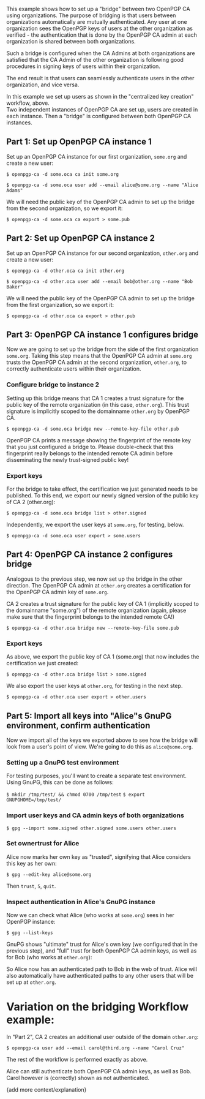 This example shows how to set up a "bridge" between two OpenPGP CA using
organizations. The purpose of bridging is that users between organizations
automatically are mutually authenticated.
Any user at one organization sees the OpenPGP keys of users at the other
organization as verified - the authentication that is done by the OpenPGP
CA admin at each organization is shared between both organizations.

Such a bridge is configured when the CA Admins at both organizations are
satisfied that the CA Admin of the other organization is following good
procedures in signing keys of users within their organization.

The end result is that users can seamlessly authenticate users in the
other organization, and vice versa.

In this example we set up users as shown in the "centralized key creation"
workflow, above.  
Two independent instances of OpenPGP CA are set up, users are created in each
instance. Then a "bridge" is configured between both OpenPGP CA instances.

## Part 1: Set up OpenPGP CA instance 1
 
Set up an OpenPGP CA instance for our first organization, `some.org` and
create a new user:

`$ openpgp-ca -d some.oca ca init some.org`

`$ openpgp-ca -d some.oca user add --email alice@some.org --name "Alice Adams"`

We will need the public key of the OpenPGP CA admin to set up the bridge
from the second organization, so we export it:

`$ openpgp-ca -d some.oca ca export > some.pub`

## Part 2: Set up OpenPGP CA instance 2

Set up an OpenPGP CA instance for our second organization, `other.org` and
create a new user:

`$ openpgp-ca -d other.oca ca init other.org`

`$ openpgp-ca -d other.oca user add --email bob@other.org --name "Bob Baker"`

We will need the public key of the OpenPGP CA admin to set up the bridge
from the first organization, so we export it:

`$ openpgp-ca -d other.oca ca export > other.pub`

## Part 3: OpenPGP CA instance 1 configures bridge
 
Now we are going to set up the bridge from the side of the first organization
 `some.org`.
Taking this step means that the OpenPGP CA admin at `some.org` trusts the
OpenPGP CA admin at the second organization, `other.org`, to correctly
authenticate users within their organization.

### Configure bridge to instance 2

Setting up this bridge means that CA 1 creates a trust signature for the
public key of the remote organization (in this case, `other.org`).
This trust signature is implicitly scoped to the domainname `other.org` by
OpenPGP CA.

`$ openpgp-ca -d some.oca bridge new --remote-key-file other.pub`

OpenPGP CA prints a message showing the fingerprint of the remote key
that you just configured a bridge to. Please double-check that this
fingerprint really belongs to the intended remote CA admin before
disseminating the newly trust-signed public key!

### Export keys

For the bridge to take effect, the certification we just generated needs to
be published. To this end, we export our newly signed version of the public
key of CA 2 (other.org):

`$ openpgp-ca -d some.oca bridge list > other.signed`

Independently, we export the user keys at `some.org`, for testing, below.

`$ openpgp-ca -d some.oca user export > some.users`

## Part 4: OpenPGP CA instance 2 configures bridge

Analogous to the previous step, we now set up the bridge in the other
direction. The OpenPGP CA admin at `other.org` creates a certification for
the OpenPGP CA admin key of `some.org`.

CA 2 creates a trust signature for the public key of CA 1 (implicitly
scoped to the domainname "some.org") of the remote organization (again,
please make sure that the fingerprint belongs to the intended remote CA!)

`$ openpgp-ca -d other.oca bridge new --remote-key-file some.pub`

### Export keys

As above, we export the public key of CA 1 (some.org) that now includes
the certification we just created:

`$ openpgp-ca -d other.oca bridge list > some.signed`

We also export the user keys at `other.org`, for testing in the next step.

`$ openpgp-ca -d other.oca user export > other.users`

## Part 5: Import all keys into "Alice"s GnuPG environment, confirm authentication

Now we import all of the keys we exported above to see how the bridge will
look from a user's point of view. We're going to do this as `alice@some.org`.

### Setting up a GnuPG test environment 

For testing purposes, you'll want to create a separate test environment.
Using GnuPG, this can be done as follows:

`$ mkdir /tmp/test/ && chmod 0700 /tmp/test`
`$ export GNUPGHOME=/tmp/test/`

### Import user keys and CA admin keys of both organizations

`$ gpg --import some.signed other.signed some.users other.users`

### Set ownertrust for Alice

Alice now marks her own key as "trusted", signifying that Alice considers
this key as her own:

`$ gpg --edit-key alice@some.org`

Then `trust`, `5`, `quit`.

### Inspect authentication in Alice's GnuPG instance 

Now we can check what Alice (who works at `some.org`) sees in
her OpenPGP instance:

`$ gpg --list-keys`

GnuPG shows "ultimate" trust for Alice's own key (we configured that in the
previous step), and "full" trust for both OpenPGP CA admin keys, as well as
for Bob (who works at `other.org`):

So Alice now has an authenticated path to Bob in the web of trust. Alice
will also automatically have authenticated paths to any other users that
will be set up at `other.org`.

# Variation on the bridging Workflow example:

In "Part 2", CA 2 creates an additional user outside of the domain `other.org`:

`$ openpgp-ca user add --email carol@third.org --name "Carol Cruz"`

The rest of the workflow is performed exactly as above.

Alice can still authenticate both OpenPGP CA admin keys, as well as
Bob. Carol however is (correctly) shown as not authenticated.

{add more context/explanation}
